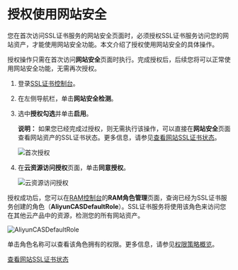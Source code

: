 # 授权使用网站安全

您在首次访问SSL证书服务的网站安全页面时，必须授权SSL证书服务访问您的网站资产，才能使用网站安全功能。本文介绍了授权使用网站安全的具体操作。

授权操作只需在首次访问**网站安全**页面时执行。完成授权后，后续您将可以正常使用网站安全功能，无需再次授权。

1.  登录[SSL证书控制台](https://yundunnext.console.aliyun.com/?p=cas)。

2.  在左侧导航栏，单击**网站安全检测**。

3.  选中**授权勾选**并单击**启用**。

    **说明：** 如果您已经完成过授权，则无需执行该操作，可以直接在**网站安全**页面查看网站资产的SSL证书状态。更多信息，请参见[查看网站SSL证书状态](/intl.zh-CN/网站安全检测/查看网站SSL证书状态.md)。

    ![首次授权](https://static-aliyun-doc.oss-accelerate.aliyuncs.com/assets/img/zh-CN/4630329061/p100429.png)

4.  在**云资源访问授权**页面，单击**同意授权**。

    ![云资源访问授权](https://static-aliyun-doc.oss-accelerate.aliyuncs.com/assets/img/zh-CN/4630329061/p207282.png)


授权成功后，您可以在[RAM控制台](https://ram.console.aliyun.com/roles)的**RAM角色管理**页面，查询已经为SSL证书服务创建的角色（**AliyunCASDefaultRole**）。SSL证书服务将使用该角色来访问您在其他云产品中的资源，检测您的所有网站资产。

![AliyunCASDefaultRole](https://static-aliyun-doc.oss-accelerate.aliyuncs.com/assets/img/zh-CN/4630329061/p207283.png)

单击角色名称可以查看该角色拥有的权限。更多信息，请参见[权限策略概览](/intl.zh-CN/权限策略管理/权限策略概览.md)。

[查看网站SSL证书状态](/intl.zh-CN/网站安全检测/查看网站SSL证书状态.md)

